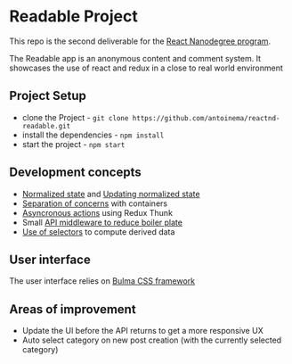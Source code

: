 # Readable Project

This repo is the second deliverable for the [React Nanodegree program](https://www.udacity.com/course/react-nanodegree--nd019).

The Readable app is an anonymous content and comment system. It showcases the use of react and redux in a close to real world environment

## Project Setup
* clone the Project - `git clone https://github.com/antoinema/reactnd-readable.git`
* install the dependencies - `npm install`
* start the project - `npm start`

## Development concepts
* [Normalized state](http://redux.js.org/docs/recipes/reducers/NormalizingStateShape.html) and [Updating normalized state](http://redux.js.org/docs/recipes/reducers/UpdatingNormalizedData.html)
* [Separation of concerns](https://medium.com/@dan_abramov/smart-and-dumb-components-7ca2f9a7c7d0) with containers
* [Asyncronous actions](redux.js.org/docs/advanced/AsyncActions.html) using Redux Thunk
* Small [API middleware to reduce boiler plate](http://redux.js.org/docs/recipes/ReducingBoilerplate.html)
* [Use of selectors](https://github.com/reactjs/reselect) to compute derived data

## User interface
The user interface relies on [Bulma CSS framework](http://bulma.io/)


## Areas of improvement
* Update the UI before the API returns to get a more responsive UX
* Auto select category on new post creation (with the currently selected category)